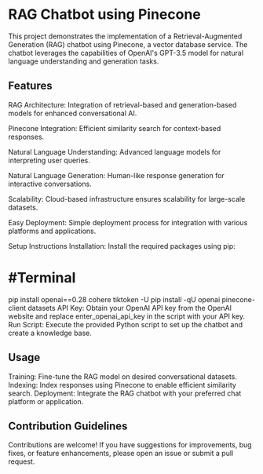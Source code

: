 # RAG Chatbot using Pinecone
This project demonstrates the implementation of a Retrieval-Augmented Generation (RAG) chatbot using Pinecone, a vector database service. The chatbot leverages the capabilities of OpenAI's GPT-3.5 model for natural language understanding and generation tasks.

## Features
RAG Architecture: Integration of retrieval-based and generation-based models for enhanced conversational AI.

Pinecone Integration: Efficient similarity search for context-based responses.

Natural Language Understanding: Advanced language models for interpreting user queries.

Natural Language Generation: Human-like response generation for interactive conversations.

Scalability: Cloud-based infrastructure ensures scalability for large-scale datasets.

Easy Deployment: Simple deployment process for integration with various platforms and applications.

Setup Instructions
Installation: Install the required packages using pip:

# #Terminal
pip install openai==0.28 cohere tiktoken -U 
pip install -qU openai pinecone-client datasets
API Key: Obtain your OpenAI API key from the OpenAI website and replace enter_openai_api_key in the script with your API key.
Run Script: Execute the provided Python script to set up the chatbot and create a knowledge base.

## Usage
Training: Fine-tune the RAG model on desired conversational datasets.
Indexing: Index responses using Pinecone to enable efficient similarity search.
Deployment: Integrate the RAG chatbot with your preferred chat platform or application.


## Contribution Guidelines
Contributions are welcome! If you have suggestions for improvements, bug fixes, or feature enhancements, please open an issue or submit a pull request.



